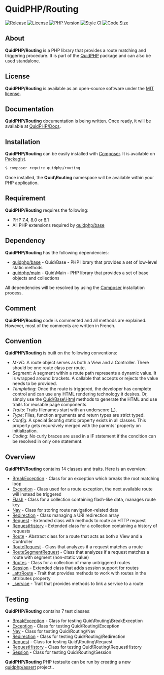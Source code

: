 # QuidPHP/Routing
[![Release](https://img.shields.io/github/v/release/quidphp/routing)](https://packagist.org/packages/quidphp/routing)
[![License](https://img.shields.io/github/license/quidphp/routing)](https://github.com/quidphp/routing/blob/master/LICENSE)
[![PHP Version](https://img.shields.io/packagist/php-v/quidphp/routing)](https://www.php.net)
[![Style CI](https://styleci.io/repos/203673693/shield)](https://styleci.io)
[![Code Size](https://img.shields.io/github/languages/code-size/quidphp/routing)](https://github.com/quidphp/routing)

## About
**QuidPHP/Routing** is a PHP library that provides a route matching and triggering procedure. It is part of the [QuidPHP](https://github.com/quidphp/project) package and can also be used standalone. 

## License
**QuidPHP/Routing** is available as an open-source software under the [MIT license](LICENSE).

## Documentation
**QuidPHP/Routing** documentation is being written. Once ready, it will be available at [QuidPHP/Docs](https://github.com/quidphp/docs).

## Installation
**QuidPHP/Routing** can be easily installed with [Composer](https://getcomposer.org). It is available on [Packagist](https://packagist.org/packages/quidphp/routing).
``` bash
$ composer require quidphp/routing
```
Once installed, the **Quid\Routing** namespace will be available within your PHP application.

## Requirement
**QuidPHP/Routing** requires the following:
- PHP 7.4, 8.0 or 8.1
- All PHP extensions required by [quidphp/base](https://github.com/quidphp/base)

## Dependency
**QuidPHP/Routing** has the following dependencies:
- [quidphp/base](https://github.com/quidphp/base) - Quid\Base - PHP library that provides a set of low-level static methods
- [quidphp/main](https://github.com/quidphp/main) - Quid\Main - PHP library that provides a set of base objects and collections 

All dependencies will be resolved by using the [Composer](https://getcomposer.org) installation process.

## Comment
**QuidPHP/Routing** code is commented and all methods are explained. However, most of the comments are written in French.

## Convention
**QuidPHP/Routing** is built on the following conventions:
- *M-VC*: A route object serves as both a View and a Controller. There should be one route class per route. 
- *Segment*: A segment within a route path represents a dynamic value. It is wrapped around brackets. A callable that accepts or rejects the value needs to be provided.
- *Templating*: Once the route is triggered, the developer has complete control and can use any HTML rendering technology it desires. Or, simply use the [Quid\Base\Html](https://github.com/quidphp/base/blob/master/src/Html.php) methods to generate the HTML and use traits for reusable page components.
- *Traits*: Traits filenames start with an underscore (_).
- *Type*: Files, function arguments and return types are strict typed.
- *Config*: A special $config static property exists in all classes. This property gets recursively merged with the parents' property on initialization.
- *Coding*: No curly braces are used in a IF statement if the condition can be resolved in only one statement.

## Overview
**QuidPHP/Routing** contains 14 classes and traits. Here is an overview:
- [BreakException](src/BreakException.php) - Class for an exception which breaks the root matching loop
- [Exception](src/Exception.php) - Class used for a route exception, the next available route will instead be triggered
- [Flash](src/Flash.php) - Class for a collection containing flash-like data, manages route key
- [Nav](src/Nav.php) - Class for storing route navigation-related data
- [Redirection](src/Redirection.php) - Class managing a URI redirection array
- [Request](src/Request.php) - Extended class with methods to route an HTTP request
- [RequestHistory](src/RequestHistory.php) - Extended class for a collection containing a history of requests
- [Route](src/Route.php) - Abstract class for a route that acts as both a View and a Controller
- [RouteRequest](src/RouteRequest.php) - Class that analyzes if a request matches a route
- [RouteSegmentRequest](src/RouteSegmentRequest.php) - Class that analyzes if a request matches a route with segment (non-static value)
- [Routes](src/Routes.php) - Class for a collection of many untriggered routes
- [Session](src/Session.php) - Extended class that adds session support for routes
- [_attrRoute](src/_attrRoute.php) - Trait that provides methods to work with routes in the attributes property
- [_service](src/_service.php) - Trait that provides methods to link a service to a route

## Testing
**QuidPHP/Routing** contains 7 test classes:
- [BreakException](test/BreakException.php) - Class for testing Quid\Routing\BreakException
- [Exception](test/Exception.php) - Class for testing Quid\Routing\Exception
- [Nav](test/Nav.php) - Class for testing Quid\Routing\Nav
- [Redirection](test/Redirection.php) - Class for testing Quid\Routing\Redirection
- [Request](test/Request.php) - Class for testing Quid\Routing\Request
- [RequestHistory](test/RequestHistory.php) - Class for testing Quid\Routing\RequestHistory
- [Session](test/Session.php) - Class for testing Quid\Routing\Session

**QuidPHP/Routing** PHP testsuite can be run by creating a new [quidphp/assert](https://github.com/quidphp/assert) project..